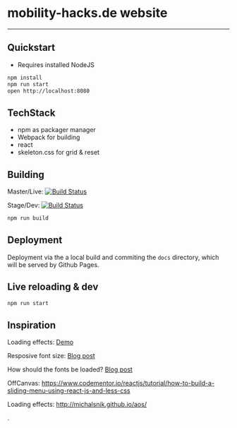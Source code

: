 # mobility-hacks.de website
---

## Quickstart

* Requires installed NodeJS

```bash
npm install
npm run start
open http://localhost:8080
```

## TechStack

- npm as packager manager
- Webpack for building
- react
- skeleton.css for grid & reset

## Building
Master/Live:
[![Build Status](https://travis-ci.org/hackerstolz/proptechhacks-website.svg?branch=master)](https://travis-ci.org/hackerstolz/proptechhacks-website)

Stage/Dev:
[![Build Status](https://travis-ci.org/hackerstolz/proptechhacks-website.svg?branch=dev)](https://travis-ci.org/hackerstolz/proptechhacks-website)

```bash
npm run build
```

## Deployment

Deployment via the a local build and commiting the `docs` directory, which will be served by Github Pages.

## Live reloading & dev

```bash
npm run start
```

## Inspiration

Loading effects: [Demo](http://tympanus.net/Development/GridLoadingEffects/)

Resposive font size: [Blog post](http://madebymike.com.au/writing/precise-control-responsive-typography/)

How should the fonts be loaded? [Blog post](https://css-tricks.com/loading-web-fonts-with-the-web-font-loader/)

OffCanvas: https://www.codementor.io/reactjs/tutorial/how-to-build-a-sliding-menu-using-react-js-and-less-css

Loading effects: http://michalsnik.github.io/aos/

.
